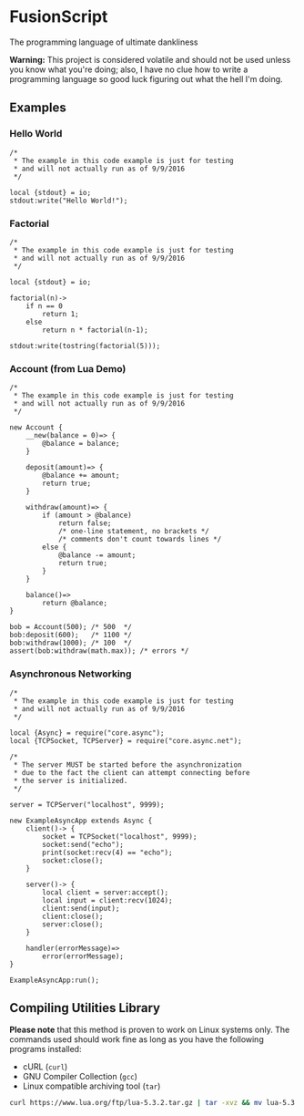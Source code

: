 # FusionScript
The programming language of ultimate dankliness

**Warning:** This project is considered volatile and should not be used unless
you know what you're doing; also, I have no clue how to write a programming
language so good luck figuring out what the hell I'm doing.

## Examples

### Hello World

```
/*
 * The example in this code example is just for testing
 * and will not actually run as of 9/9/2016
 */

local {stdout} = io;
stdout:write("Hello World!");
```

### Factorial

```
/*
 * The example in this code example is just for testing
 * and will not actually run as of 9/9/2016
 */

local {stdout} = io;

factorial(n)->
    if n == 0
        return 1;
    else
        return n * factorial(n-1);

stdout:write(tostring(factorial(5)));
```

### Account (from Lua Demo)

```
/*
 * The example in this code example is just for testing
 * and will not actually run as of 9/9/2016
 */

new Account {
    __new(balance = 0)=> {
        @balance = balance;
    }

    deposit(amount)=> {
        @balance += amount;
        return true;
    }

    withdraw(amount)=> {
        if (amount > @balance)
            return false;
            /* one-line statement, no brackets */
            /* comments don't count towards lines */
        else {
            @balance -= amount;
            return true;
        }
    }

    balance()=>
        return @balance;
}

bob = Account(500); /* 500  */
bob:deposit(600);   /* 1100 */
bob:withdraw(1000); /* 100  */
assert(bob:withdraw(math.max)); /* errors */
```

### Asynchronous Networking

```
/*
 * The example in this code example is just for testing
 * and will not actually run as of 9/9/2016
 */

local {Async} = require("core.async");
local {TCPSocket, TCPServer} = require("core.async.net");

/*
 * The server MUST be started before the asynchronization
 * due to the fact the client can attempt connecting before
 * the server is initialized.
 */

server = TCPServer("localhost", 9999);

new ExampleAsyncApp extends Async {
    client()-> {
        socket = TCPSocket("localhost", 9999);
        socket:send("echo");
        print(socket:recv(4) == "echo");
        socket:close();
    }

    server()-> {
        local client = server:accept();
        local input = client:recv(1024);
        client:send(input);
        client:close();
        server:close();
    }

    handler(errorMessage)=>
        error(errorMessage);
}

ExampleAsyncApp:run();
```

## Compiling Utilities Library

**Please note** that this method is proven to work on Linux systems only. The
commands used should work fine as long as you have the following programs
installed:

 * cURL (`curl`)
 * GNU Compiler Collection (`gcc`)
 * Linux compatible archiving tool (`tar`)

```sh
curl https://www.lua.org/ftp/lua-5.3.2.tar.gz | tar -xvz && mv lua-5.3.2 lua
```
